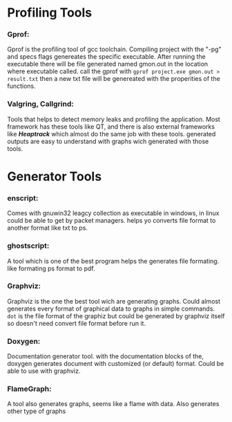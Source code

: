 # **Profiling Tools**

### **Gprof:**

Gprof is the profiling tool of gcc toolchain. Compiling project with the "-pg" and specs flags genereates the specific executable. After running the executable there will be file generated  named gmon.out in the location where executable called. call the gprof with ``` gprof project.exe gmon.out > result.txt ``` then a new txt file will be genereated with the properities of the functions.

### **Valgring, Callgrind:**

Tools that helps to detect memory leaks and profiling the application. Most framework has these tools like QT, and there is also external frameworks like ***Heaptrack*** which almost do the same job with these tools. generated outputs are easy to understand with graphs wich generated with those tools.

# **Generator Tools**

### **enscript:**

Comes with gnuwin32 leagcy collection as executable in windows, in linux could be able to get by packet managers. helps yo converts file format to another format like txt to ps.

### **ghostscript:**

A tool which is one of the best program helps the generates file formating. like formating ps format to pdf.

### **Graphviz:**

Graphviz is the one the best tool wich are generating graphs. Could almost generates every format of graphical data to graphs in simple commands. ```dot``` is the file format of the graphiz but could be generated by graphviz itself so doesn't need convert file format before run it.

### **Doxygen:**

Documentation generator tool. with the documentation blocks of the, doxygen generates document with customized (or default) format. Could be able to use with graphviz.

### **FlameGraph:**

A tool also generates graphs, seems like a flame with data. Also generates other type of graphs 